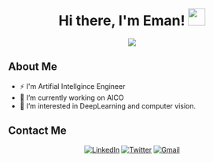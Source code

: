 


<h1 align="center">Hi there, I'm Eman! <img src="https://media.giphy.com/media/hvRJCLFzcasrR4ia7z/giphy.gif" width="35"></h1>

<p align="center">
  <a href="https://github.com/DenverCoder1/readme-typing-svg"><img src="https://readme-typing-svg.herokuapp.com?color=blue&height=60&lines=AI+ENGINEER!&center=true&width=500&height=50"></a>
</p>


<!--
<div align="center">
  <img src="[Link to Your Profile Image]" alt="Avatar" width="200"/>
</div>
-->
## About Me

- ⚡ I'm Artifial Intellgince Engineer
- 🔭 I’m currently working on AICO
- 🤔 I’m interested in DeepLearning and computer vision.


## Contact Me

<p align="center">
 <!-- <a href="[Link to Your Portfolio Website]"><img alt="Portfolio" src="https://img.shields.io/badge/-Portfolio-9cf"></a> -->
  <a href="https://www.linkedin.com/in/eman-abdelwhab-63417a17a/"><img alt="LinkedIn" src="https://img.shields.io/badge/-LinkedIn-blue"></a>
  <a href="https://twitter.com/EmanAbdelwhab_?t=YdGi0IKcoL3G-wRm9ysJOA&s=08"><img alt="Twitter" src="https://img.shields.io/badge/-Twitter-1da1f2"></a>
  <a href="mailto:ea6677342@gmail.com"><img alt="Gmail" src="https://img.shields.io/badge/-Gmail-red"></a>
</p>
